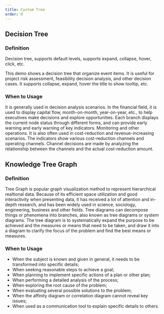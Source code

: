 ```yaml
---
title: Custom Tree
order: 0
---
```


## Decision Tree

### Definition

Decision tree, supports default levels, supports expand, collapse, hover, click, etc.

This demo shows a decision tree that organize event items. It is useful for project risk assessment, feasibility decision analysis, and other decision cases. It supports collapse, expand, hover the title to show tooltip, etc.

### When to Usage

It is generally used in decision analysis scenarios. In the financial field, it is used to display capital flow, month-on-month, year-on-year, etc., to help executives make decisions and explore opportunities. Each branch displays the current node status through different forms, and can provide early warning and early warning of key indicators. Monitoring and other operations. It is also often used in cost-reduction and revenue-increasing scenarios. The indicators show various cost-reduction channels and operating channels. Channel decisions are made by analyzing the relationship between the channels and the actual cost-reduction amount.

## Knowledge Tree Graph

### Definition

Tree Graph is popular graph visualization method to represent hierarchical realtional data. Because of its efficient space utilization and good interactivity when presenting data, it has received a lot of attention and in-depth research, and has been widely used in science, sociology, engineering, business and other fields. Tree diagrams can decompose things or phenomena into branches, also known as tree diagrams or system diagrams. The tree diagram is to systematically expand the purpose to be achieved and the measures or means that need to be taken, and draw it into a diagram to clarify the focus of the problem and find the best means or measures.

### When to Usage

- When the subject is known and given in general, it needs to be transformed into specific details;
- When seeking reasonable steps to achieve a goal;
- When planning to implement specific actions of a plan or other plan;
- When performing a detailed analysis of the process;
- When exploring the root cause of the problem;
- When evaluating several possible solutions to the problem;
- When the affinity diagram or correlation diagram cannot reveal key issues;
- When used as a communication tool to explain specific details to others.
